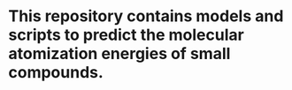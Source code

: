 # This repository contains models and scripts to predict the molecular atomization energies of small compounds. 
